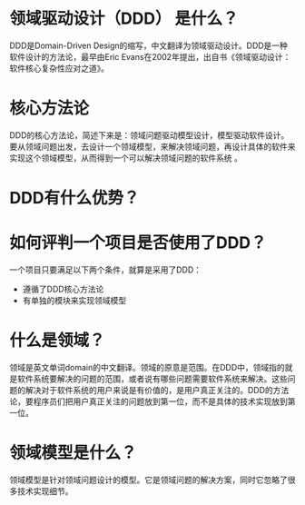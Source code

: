 # 领域驱动设计（DDD） 是什么？
DDD是Domain-Driven Design的缩写，中文翻译为领域驱动设计。DDD是一种软件设计的方法论，最早由Eric Evans在2002年提出，出自书《领域驱动设计：软件核心复杂性应对之道》。

# 核心方法论
DDD的核心方法论，简述下来是：领域问题驱动模型设计，模型驱动软件设计。要从领域问题出发，去设计一个领域模型，来解决领域问题，再设计具体的软件来实现这个领域模型，从而得到一个可以解决领域问题的软件系统 。

# DDD有什么优势？


# 如何评判一个项目是否使用了DDD？
一个项目只要满足以下两个条件，就算是采用了DDD：
* 遵循了DDD核心方法论
* 有单独的模块来实现领域模型

# 什么是领域？
领域是英文单词domain的中文翻译。领域的原意是范围。在DDD中，领域指的就是软件系统要解决的问题的范围，或者说有哪些问题需要软件系统来解决。这些问题的解决对于软件系统的用户来说是有价值的，是用户真正关注的。DDD的方法论，要程序员们把用户真正关注的问题放到第一位，而不是具体的技术实现放到第一位。


# 领域模型是什么？
领域模型是针对领域问题设计的模型。它是领域问题的解决方案，同时它忽略了很多技术实现细节。


